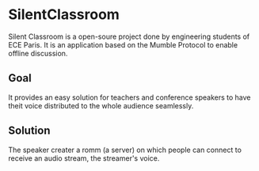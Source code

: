 # SilentClassroom

Silent Classroom is a open-soure project done by engineering students of ECE Paris.
It is an application based on the Mumble Protocol to enable offline discussion.

## Goal
It provides an easy solution for teachers and conference speakers to have theit voice distributed to the whole audience seamlessly. 

## Solution
The speaker creater a romm (a server) on which people can connect to receive an audio stream, the streamer's voice.
